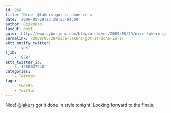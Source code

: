 ```yaml
---
id: 966
title: 'Nice! @lakers got it done in s'
date: '2009-05-29T23:38:53-04:00'
author: DizkoDan
layout: post
guid: 'http://www.cyberjunx.com/blog/archives/2009/05/29/nice-lakers-got-it-done-in-s/'
permalink: /2009/05/29/nice-lakers-got-it-done-in-s/
aktt_notify_twitter:
    - 'yes'
ljID:
    - '928'
aktt_twitter_id:
    - '1968037940'
categories:
    - Twitter
tags:
    - tweets
    - Twitter
---
```


Nice! @[lakers](http://twitter.com/lakers) got it done in style tonight. Looking forward to the finals.